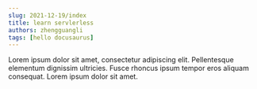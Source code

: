 ```yaml
---
slug: 2021-12-19/index
title: learn servlerless
authors: zhengguangli
tags: [hello docusaurus]
---
```


Lorem ipsum dolor sit amet, consectetur adipiscing elit. Pellentesque elementum dignissim ultricies. Fusce rhoncus ipsum tempor eros aliquam consequat. Lorem ipsum dolor sit amet.